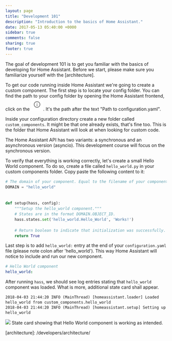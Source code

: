 ```yaml
---
layout: page
title: "Development 101"
description: "Introduction to the basics of Home Assistant."
date: 2017-05-13 05:40:00 +0000
sidebar: true
comments: false
sharing: true
footer: true
---
```


The goal of development 101 is to get you familiar with the basics of developing for Home Assistant. Before we start, please make sure you familiarize yourself with the [architecture].

To get our code running inside Home Assistant we're going to create a custom component. The first step is to locate your config folder. You can find the path to your config folder by opening the Home Assistant frontend, click on the <img src='/images/screenshots/developer-tool-about-icon.png' alt='service developer tool icon' class="no-shadow" height="38" />. It's the path after the text "Path to configuration.yaml".

Inside your configuration directory create a new folder called `custom_components`. It might be that one already exists, that's fine too. This is the folder that Home Assistant will look at when looking for custom code.

<p class='note'>
The Home Assistant API has two variants: a synchronous and an asynchronous version (asyncio). This development course will focus on the synchronous version.
</p>

To verify that everything is working correctly, let's create a small Hello World component. To do so, create a file called `hello_world.py` in your custom components folder. Copy paste the following content to it:

```python
# The domain of your component. Equal to the filename of your component.
DOMAIN = "hello_world"


def setup(hass, config):
    """Setup the hello_world component."""
    # States are in the format DOMAIN.OBJECT_ID.
    hass.states.set('hello_world.Hello_World', 'Works!')

    # Return boolean to indicate that initialization was successfully.
    return True
```

Last step is to add `hello_world:` entry at the end of your `configuration.yaml` file (please note colon after 'hello_world'). This way Home Assistant will notice to include and run our new component.
```yaml
# Hello World component
hello_world:
```

After running `hass`, we should see log entries stating that `hello_world` component was loaded. What is more, additional state card shall appear.
```log
2018-04-03 21:44:20 INFO (MainThread) [homeassistant.loader] Loaded hello_world from custom_components.hello_world
2018-04-03 21:44:20 INFO (MainThread) [homeassistant.setup] Setting up hello_world
```
<p class='img'>
<img src='/images/screenshots/hello-world-state-card.png' />
State card showing that Hello World component is working as intended.
</p>
[architecture]: /developers/architecture/
